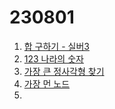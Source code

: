 # 230801
1. [합 구하기 - 실버3](https://www.acmicpc.net/problem/11441)
2. [123 나라의 숫자](https://school.programmers.co.kr/learn/courses/30/lessons/12899)
3. [가장 큰 정사각형 찾기](https://school.programmers.co.kr/learn/courses/30/lessons/12905)
4. [가장 먼 노드](https://school.programmers.co.kr/learn/courses/30/lessons/49189)
5. []()